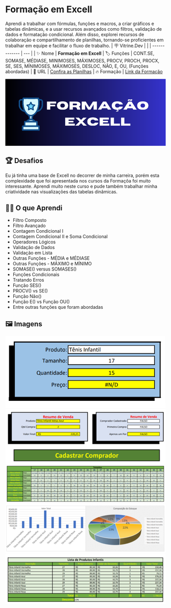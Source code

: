 # Formação em Excell

Aprendi a trabalhar com fórmulas, funções e macros, a criar gráficos e tabelas dinâmicas, e a usar recursos avançados como filtros, validação de dados e formatação condicional. Além disso, explorei recursos de colaboração e compartilhamento de planilhas, tornando-se proficientes em trabalhar em equipe e facilitar o fluxo de trabalho.
| :placard: Vitrine.Dev |     |
| -------------  | --- |
| :sparkles: Nome        | **Formação em Excell**
| :label: Funções | CONT.SE, SOMASE, MÉDIASE, MINIMOSES, MÁXIMOSES, PROCV, PROCH, PROCX, SE, SES, MÍNIMOSES, MÁXIMOSES, DESLOC, NÃO, E, OU, (Funções abordadas)
| :rocket: URL         | [Confira as Planilhas](https://drive.google.com/drive/folders/1nFbjzZ1bqB-eGSOXrLbeBIK_yakb4c-0?usp=sharing)
| :fire: Formação     | [Link da Formação](https://cursos.alura.com.br/formacao-excel)

<!-- Inserir imagem com a #vitrinedev ao final do link -->
![](https://github.com/onedreamcwb/Meu-Portfolio/blob/main/Front%20End.png?raw=true#vitrinedev)
## 🏆 Desafios
Eu já tinha uma base de Excell no decorrer de minha carreira, porém esta complexidade que foi apresentada nos cursos da Formaçõa foi muito interessante. Aprendi muito neste curso e pude também trabalhar minha criatividade nas visualizações das tabelas dinâmicas.
## 🤷🏼 O que Aprendi
- Filtro Composto
- Filtro Avançado
- Contagem Condicional I
- Contagem Condicional II e Soma Condicional
- Operadores Lógicos
- Validação de Dados
- Validação em Lista
- Outras Funções - MÉDIA e MÉDIASE
- Outras Funções - MÁXIMO e MÍNIMO
- SOMASE() versus SOMASES()
- Funções Condicionais
- Tratando Erros
- Função SES()
- PROCV() vs SE()
- Função Não()  
- Função E() vs Função OU()
- Entre outras funções que foram abordadas


## 🖼 Imagens
![](https://github.com/onedreamcwb/Meu-Portfolio/blob/main/image.png?raw=true)
![](https://github.com/onedreamcwb/Meu-Portfolio/blob/main/image3.png?raw=true)
![](https://github.com/onedreamcwb/Meu-Portfolio/blob/main/image4.png?raw=true)
![](https://github.com/onedreamcwb/Meu-Portfolio/blob/main/image5.png?raw=true)
![](https://github.com/onedreamcwb/Meu-Portfolio/blob/main/image6.png?raw=true)

